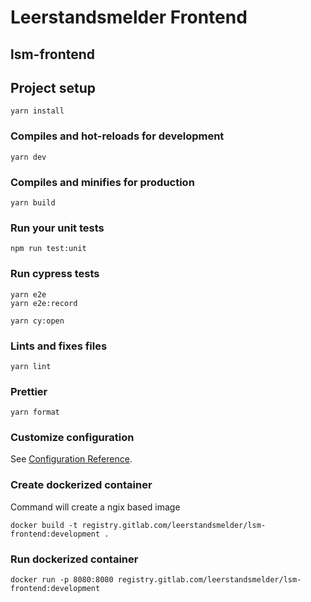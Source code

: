 # Leerstandsmelder Frontend

## lsm-frontend

## Project setup

```
yarn install
```

### Compiles and hot-reloads for development

```
yarn dev
```

### Compiles and minifies for production

```
yarn build

```

### Run your unit tests

```
npm run test:unit
```

### Run cypress tests

```
yarn e2e
yarn e2e:record

yarn cy:open

```

### Lints and fixes files

```
yarn lint

```

### Prettier

```
yarn format

```

### Customize configuration

See [Configuration Reference](https://cli.vuejs.org/config/).

### Create dockerized container

Command will create a ngix based image

```
docker build -t registry.gitlab.com/leerstandsmelder/lsm-frontend:development .
```

### Run dockerized container

```
docker run -p 8080:8080 registry.gitlab.com/leerstandsmelder/lsm-frontend:development
```
